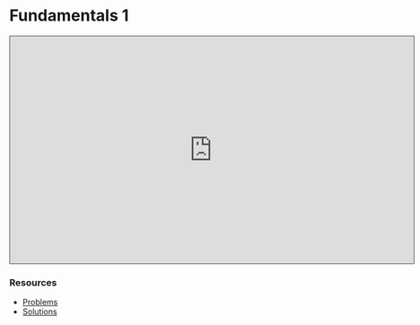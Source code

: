 # Fundamentals 1

<iframe src="https://adaacademy.hosted.panopto.com/Panopto/Pages/Embed.aspx?id=ecf807ab-c899-44f0-9d60-ae5b01895b2e&autoplay=false&offerviewer=true&showtitle=true&showbrand=true&captions=true&interactivity=all" height="405" width="720" style="border: 1px solid #464646;" allowfullscreen allow="autoplay"></iframe>

### Resources

* [Problems](https://docs.google.com/presentation/d/1ywyiPHATOSpEkvucO_mIr8YqMv7aqMFJmj5V3XGsMbM/edit?usp=sharing)
* [Solutions](https://docs.google.com/presentation/d/1MNgNURrMa6ifxj8ggpWSzUUnhbiDjkJr8dZBm4jpP7c/edit?usp=sharing)